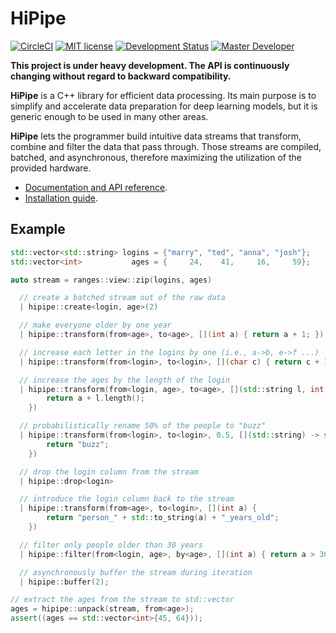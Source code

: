 # HiPipe
[![CircleCI](https://circleci.com/gh/iterait/hipipe/tree/dev.svg?style=shield)](https://circleci.com/gh/iterait/hipipe/tree/master)
[![MIT license](https://img.shields.io/badge/license-MIT-blue.svg?style=flat)](LICENSE)
[![Development Status](https://img.shields.io/badge/status-Regular-brightgreen.svg?style=flat)]()
[![Master Developer](https://img.shields.io/badge/master-Filip%20Matzner-lightgrey.svg?style=flat)]()

**This project is under heavy development. The API is continuously changing without regard to backward compatibility.**

__HiPipe__ is a C++ library for efficient data processing. Its main purpose is to simplify
and accelerate data preparation for deep learning models, but it is generic enough to be used
in many other areas.

__HiPipe__ lets the programmer build intuitive data streams that transform,
combine and filter the data that pass through. Those streams are compiled,
batched, and asynchronous, therefore maximizing the utilization of the provided
hardware.

- [Documentation and API reference](https://hipipe.org/).
- [Installation guide](https://hipipe.org/installation.html).

## Example

```c++
std::vector<std::string> logins = {"marry", "ted", "anna", "josh"};
std::vector<int>           ages = {     24,    41,     16,     59};

auto stream = ranges::view::zip(logins, ages)

  // create a batched stream out of the raw data
  | hipipe::create<login, age>(2)

  // make everyone older by one year
  | hipipe::transform(from<age>, to<age>, [](int a) { return a + 1; })

  // increase each letter in the logins by one (i.e., a->b, e->f ...)
  | hipipe::transform(from<login>, to<login>, [](char c) { return c + 1; }, dim<2>)

  // increase the ages by the length of the login
  | hipipe::transform(from<login, age>, to<age>, [](std::string l, int a) {
        return a + l.length();
    })

  // probabilistically rename 50% of the people to "buzz"
  | hipipe::transform(from<login>, to<login>, 0.5, [](std::string) -> std::string {
        return "buzz";
    })

  // drop the login column from the stream
  | hipipe::drop<login>

  // introduce the login column back to the stream
  | hipipe::transform(from<age>, to<login>, [](int a) {
        return "person_" + std::to_string(a) + "_years_old";
    })

  // filter only people older than 30 years
  | hipipe::filter(from<login, age>, by<age>, [](int a) { return a > 30; })

  // asynchronously buffer the stream during iteration
  | hipipe::buffer(2);

// extract the ages from the stream to std::vector
ages = hipipe::unpack(stream, from<age>);
assert((ages == std::vector<int>{45, 64}));
```
